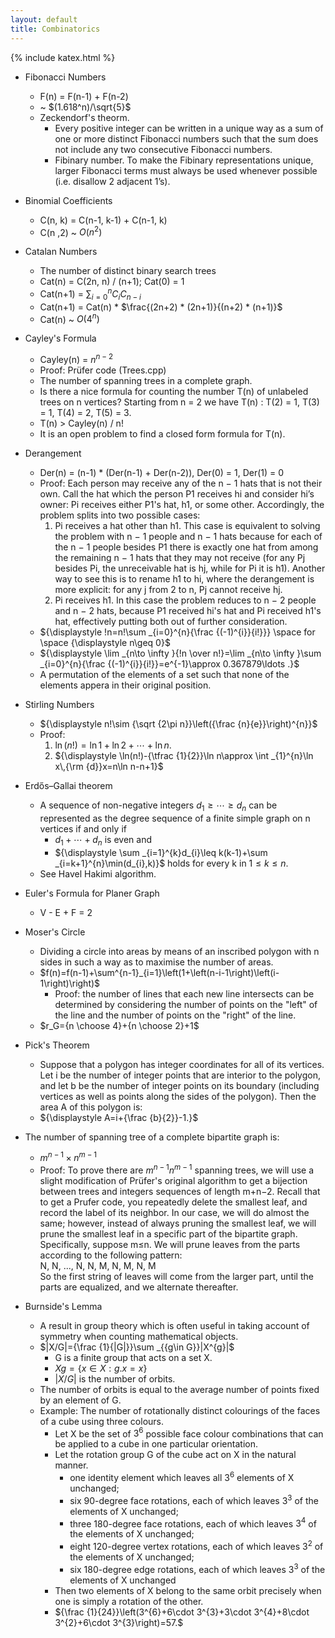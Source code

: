 ```yaml
---
layout: default
title: Combinatorics
---
```


{% include katex.html %}

* Fibonacci Numbers
    * F(n) = F(n-1) + F(n-2)
    * ~ $(1.618^n)/\sqrt{5}$
    * Zeckendorf's theorm.
        * Every positive integer can be written in a unique way as a sum of one or more distinct Fibonacci numbers such that the sum does not include any two consecutive Fibonacci numbers.
        * Fibinary number. To make the Fibinary representations unique, larger Fibonacci terms must always be used whenever possible (i.e. disallow 2 adjacent 1’s).

* Binomial Coefficients
    * C(n, k) = C(n-1, k-1) + C(n-1, k)
    * C(n ,2) ~ $O(n^2)$

* Catalan Numbers
    * The number of distinct binary search trees
    * Cat(n) = C(2n, n) / (n+1); Cat(0) = 1
    * Cat(n+1) = $\sum{_{i=0}^n C_iC_{n-i}}$
    * Cat(n+1) = Cat(n) * $\frac{(2n+2) * (2n+1)}{(n+2) * (n+1)}$
    * Cat(n) ~ $O(4^n)$

* Cayley's Formula
    * Cayley(n) = $n^{n-2}$
    * Proof: Prüfer code (Trees.cpp)
    * The number of spanning trees in a complete graph.
    * Is there a nice formula for counting the number T(n) of unlabeled trees on n vertices? Starting from n = 2 we have T(n) : T(2) = 1, T(3) = 1, T(4) = 2, T(5) = 3.
    * T(n) > Cayley(n) / n!
    * It is an open problem to find a closed form formula for T(n).

* Derangement
    * Der(n) = (n-1) * (Der(n-1) + Der(n-2)), Der(0) = 1, Der(1) = 0
    * Proof: Each person may receive any of the n − 1 hats that is not their own. Call the hat which the person P1 receives hi and consider hi’s owner: Pi receives either P1's hat, h1, or some other. Accordingly, the problem splits into two possible cases:
        1. Pi receives a hat other than h1. This case is equivalent to solving the problem with n − 1 people and n − 1 hats because for each of the n − 1 people besides P1 there is exactly one hat from among the remaining n − 1 hats that they may not receive (for any Pj besides Pi, the unreceivable hat is hj, while for Pi it is h1). Another way to see this is to rename h1 to hi, where the derangement is more explicit: for any j from 2 to n, Pj cannot receive hj.
        2. Pi receives h1. In this case the problem reduces to n − 2 people and n − 2 hats, because P1 received hi's hat and Pi received h1's hat, effectively putting both out of further consideration.
    * ${\displaystyle !n=n!\sum _{i=0}^{n}{\frac {(-1)^{i}}{i!}}} \space for \space {\displaystyle n\geq 0}$
    * ${\displaystyle \lim _{n\to \infty }{!n \over n!}=\lim _{n\to \infty }\sum _{i=0}^{n}{\frac {(-1)^{i}}{i!}}=e^{-1}\approx 0.367879\ldots .}$
    * A permutation of the elements of a set such that none of the elements appera in their original position.

* Stirling Numbers
    * ${\displaystyle n!\sim {\sqrt {2\pi n}}\left({\frac {n}{e}}\right)^{n}}$
    * Proof:
        1. ${\displaystyle \ln(n!)=\ln 1+\ln 2+\cdots +\ln n.}$
        2. ${\displaystyle \ln(n!)-{\tfrac {1}{2}}\ln n\approx \int _{1}^{n}\ln x\,{\rm {d}}x=n\ln n-n+1}$

* Erdős–Gallai theorem
    * A sequence of non-negative integers ${d_{1}\geq \cdots \geq d_{n}}$ can be represented as the degree sequence of a finite simple graph on n vertices if and only if
        * $d_{1}+\cdots +d_{n}$ is even and
        * ${\displaystyle \sum _{i=1}^{k}d_{i}\leq k(k-1)+\sum _{i=k+1}^{n}\min(d_{i},k)}$ holds for every k in ${\displaystyle 1\leq k\leq n}$.
    * See Havel Hakimi algorithm.

* Euler's Formula for Planer Graph
    * V - E + F = 2

* Moser's Circle
    * Dividing a circle into areas by means of an inscribed polygon with n sides in such a way as to maximise the number of areas.
    * $f(n)=f(n-1)+\sum^{n-1}_{i=1}\left(1+\left(n-i-1\right)\left(i-1\right)\right)$
        * Proof: the number of lines that each new line intersects can be determined by considering the number of points on the "left" of the line and the number of points on the "right" of the line.
    *  $r_G={n \choose 4}+{n \choose 2}+1$

* Pick's Theorem
    * Suppose that a polygon has integer coordinates for all of its vertices. Let i be the number of integer points that are interior to the polygon, and let b be the number of integer points on its boundary (including vertices as well as points along the sides of the polygon). Then the area A of this polygon is:
    * ${\displaystyle A=i+{\frac {b}{2}}-1.}$

* The number of spanning tree of a complete bipartite graph is:
    * $m^{n-1} \times n^{m-1}$
    * Proof: To prove there are $m^{n−1}n^{m−1}$ spanning trees, we will use a slight modification of Prüfer's original algorithm to get a bijection between trees and integers sequences of length m+n−2. Recall that to get a Prufer code, you repeatedly delete the smallest leaf, and record the label of its neighbor. In our case, we will do almost the same; however, instead of always pruning the smallest leaf, we will prune the smallest leaf in a specific part of the bipartite graph. \
    Specifically, suppose m≤n. We will prune leaves from the parts according to the following pattern: \
    N, N, ..., N, N, M, N, M, N, M \
    So the first string of leaves will come from the larger part, until the parts are equalized, and we alternate thereafter.



* Burnside's Lemma
    * A result in group theory which is often useful in taking account of symmetry when counting mathematical objects.
    * $|X/G|={\frac  {1}{|G|}}\sum _{{g\in G}}|X^{g}|$
        * G is a finite group that acts on a set X.
        * $Xg = \{ x ∈ X : g.x = x \}$
        * $|X/G|$ is the number of orbits.
    * The number of orbits is equal to the average number of points fixed by an element of G.
    * Example: The number of rotationally distinct colourings of the faces of a cube using three colours.
        * Let X be the set of $3^6$ possible face colour combinations that can be applied to a cube in one particular orientation.
        * Let the rotation group G of the cube act on X in the natural manner.
            * one identity element which leaves all $3^6$ elements of X unchanged;
            * six 90-degree face rotations, each of which leaves $3^3$ of the elements of X unchanged;
            * three 180-degree face rotations, each of which leaves $3^4$ of the elements of X unchanged;
            * eight 120-degree vertex rotations, each of which leaves $3^2$ of the elements of X unchanged;
            * six 180-degree edge rotations, each of which leaves $3^3$ of the elements of X unchanged
        * Then two elements of X belong to the same orbit precisely when one is simply a rotation of the other.
        * ${\frac  {1}{24}}\left(3^{6}+6\cdot 3^{3}+3\cdot 3^{4}+8\cdot 3^{2}+6\cdot 3^{3}\right)=57.$
